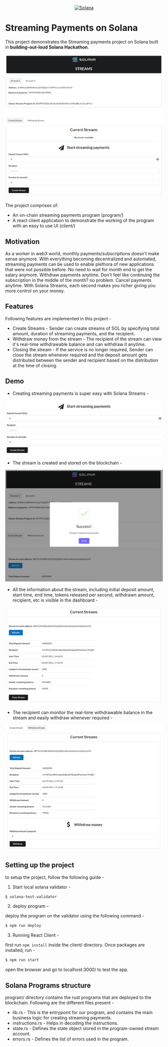<p align="center">
  <a href="https://solana.com">
    <img alt="Solana" src="https://i.imgur.com/uBVzyX3.png" width="250" />
  </a>
</p>

<!-- [![Build status][travis-image]][travis-url] [![Gitpod
Ready-to-Code](https://img.shields.io/badge/Gitpod-Ready--to--Code-blue?logo=gitpod)](https://gitpod.io/#https://github.com/solana-labs/example-helloworld)

[travis-image]:
https://travis-ci.org/solana-labs/example-helloworld.svg?branch=master
[travis-url]: https://travis-ci.org/solana-labs/example-helloworld -->

# Streaming Payments on Solana

This project demonstrates the Streaming payments project on Solana built in **building-out-loud Solana Hackathon**. 

<img alt="Solana" src="./readme-images/full.png"  />

The project comprises of:

* An on-chain streaming payments program (program/)
* A react client application to demonstrate the working of the program with an easy to use UI (client/) 

## Motivation

As a worker in web3 world, monthly payments/subscriptions doesn't make sense anymore. With everything becoming decentralized and automated, streaming payments can be used to enable plethora of new applications that were not possible before. No need to wait for month end to get the salary anymore. Withdraw payments anytime. Don't feel like continuing the subscription in the middle of the month? no problem. Cancel payments anytime. With Solana Streams, each second makes you richer giving you more control on your money. 

## Features 

Following features are implemented in this project - 
- Create Streams - Sender can create streams of SOL by specifying total amount, duration of streaming payments, and the recipient. 
- Withdraw money from the stream - The recipient of the stream can view it's real-time withdrawable balance and can withdraw it anytime. 
- Closing the stream - If the service is no longer required, Sender can close the stream whenever required and the deposit amount gets distributed between the sender and recipient based on the distribution at the time of closing.

## Demo 

- Creating streaming payments is super easy with Solana Streams - 
<div style="text-align:center"><img src="./readme-images/create.png"   /></div>

 - The stream is created and stored on the blockchain - 
<div style="text-align:center"><img src="./readme-images/created.png"   /></div>

- All the information about the stream, including initial deposit amount, start time, end time, tokens released per second, withdrawn amount, recipient, etc is visible in the dashboard - 

<div style="text-align:center"><img src="./readme-images/stream.png"   /></div>

- The recipient can monitor the real-time withdrawable balance in the stream and easily withdraw whenever required - 
<div style="text-align:center"><img src="./readme-images/withdraw.png"   /></div>


## Setting up the project 

to setup the project, follow the following guide - 

1. Start local solana validator -  
```bash
$ solana-test-validator
```

2. deploy program - 

deploy the program on the validator using the following command - 

```bash
$ npm run deploy
```

3. Running React Client - 

first run `npm install` inside the client/ directory. Once packages are installed, run - 

```bash
$ npm run start
```

open the browser and go to localhost:3000/ to test the app. 

## Solana Programs structure 

program/ directory contains the rust programs that are deployed to the blockchain. Following are the different files present - 

- lib.rs - This is the entrypoint for our program, and contains the main business logic for creating streaming payments.
- instructions.rs - Helps in decoding the instructions. 
- state.rs - Defines the state object stored in the program-owned stream account. 
- errors.rs - Defines the list of errors used in the program.


